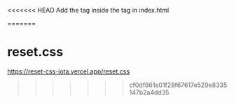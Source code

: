 <<<<<<< HEAD
Add the tag <link rel="stylesheet" href="https://reset-css-iota.vercel.app/reset.css"> inside the tag <head> in index.html

=======
# reset.css

https://reset-css-iota.vercel.app/reset.css
>>>>>>> cf0df961e01f28f67617e529e8335147b2a4dd35
